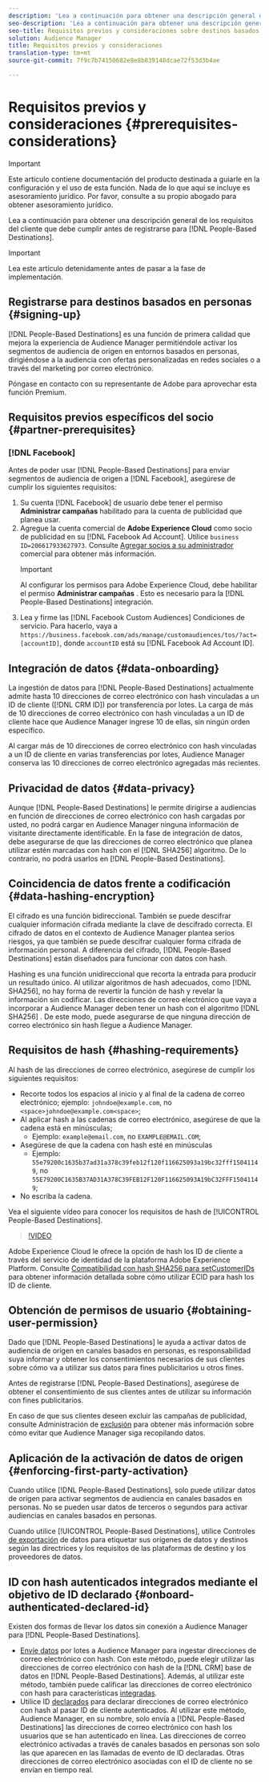 ```yaml
---
description: 'Lea a continuación para obtener una descripción general de los requisitos del cliente que debe cumplir antes de registrarse en Destinos basados en personas.  '
seo-description: 'Lea a continuación para obtener una descripción general de los requisitos del cliente que debe cumplir antes de registrarse en Destinos basados en personas.  '
seo-title: Requisitos previos y consideraciones sobre destinos basados en personas
solution: Audience Manager
title: Requisitos previos y consideraciones
translation-type: tm+mt
source-git-commit: 7f9c7b74150682e8e8b839148dcae72f53d3b4ae

---
```



# Requisitos previos y consideraciones {#prerequisites-considerations}

>[!IMPORTANT]
>Este artículo contiene documentación del producto destinada a guiarle en la configuración y el uso de esta función. Nada de lo que aquí se incluye es asesoramiento jurídico. Por favor, consulte a su propio abogado para obtener asesoramiento jurídico.

Lea a continuación para obtener una descripción general de los requisitos del cliente que debe cumplir antes de registrarse para [!DNL People-Based Destinations].

>[!IMPORTANT]
> Lea este artículo detenidamente antes de pasar a la fase de implementación.

## Registrarse para destinos basados en personas {#signing-up}

[!DNL People-Based Destinations] es una función de primera calidad que mejora la experiencia de Audience Manager permitiéndole activar los segmentos de audiencia de origen en entornos basados en personas, dirigiéndose a la audiencia con ofertas personalizadas en redes sociales o a través del marketing por correo electrónico.

Póngase en contacto con su representante de Adobe para aprovechar esta función Premium.

## Requisitos previos específicos del socio {#partner-prerequisites}

### [!DNL Facebook]

Antes de poder usar [!DNL People-Based Destinations] para enviar segmentos de audiencia de origen a [!DNL Facebook], asegúrese de cumplir los siguientes requisitos:

1. Su cuenta [!DNL Facebook] de usuario debe tener el permiso **Administrar campañas** habilitado para la cuenta de publicidad que planea usar.
2. Agregue la cuenta comercial de **Adobe Experience Cloud** como socio de publicidad en su [!DNL Facebook Ad Account]. Utilice `business ID=206617933627973`. Consulte [Agregar socios a su administrador](https://www.facebook.com/business/help/1717412048538897) comercial para obtener más información.
   >[!IMPORTANT]
   > Al configurar los permisos para Adobe Experience Cloud, debe habilitar el permiso **Administrar campañas** . Esto es necesario para la [!DNL People-Based Destinations] integración.
3. Lea y firme las [!DNL Facebook Custom Audiences] Condiciones de servicio. Para hacerlo, vaya a `https://business.facebook.com/ads/manage/customaudiences/tos/?act=[accountID]`, donde `accountID` está su [!DNL Facebook Ad Account ID].

## Integración de datos {#data-onboarding}

La ingestión de datos para [!DNL People-Based Destinations] actualmente admite hasta 10 direcciones de correo electrónico con hash vinculadas a un ID de cliente ([!DNL CRM ID]) por transferencia por lotes. La carga de más de 10 direcciones de correo electrónico con hash vinculadas a un ID de cliente hace que Audience Manager ingrese 10 de ellas, sin ningún orden específico.

Al cargar más de 10 direcciones de correo electrónico con hash vinculadas a un ID de cliente en varias transferencias por lotes, Audience Manager conserva las 10 direcciones de correo electrónico agregadas más recientes.

## Privacidad de datos {#data-privacy}

Aunque [!DNL People-Based Destinations] le permite dirigirse a audiencias en función de direcciones de correo electrónico con hash cargadas por usted, no podrá cargar en Audience Manager ninguna información de visitante directamente identificable. En la fase de integración de datos, debe asegurarse de que las direcciones de correo electrónico que planea utilizar estén marcadas con hash con el [!DNL SHA256] algoritmo. De lo contrario, no podrá usarlos en [!DNL People-Based Destinations].

## Coincidencia de datos frente a codificación {#data-hashing-encryption}

El cifrado es una función bidireccional. También se puede descifrar cualquier información cifrada mediante la clave de descifrado correcta. El cifrado de datos en el contexto de Audience Manager plantea serios riesgos, ya que también se puede descifrar cualquier forma cifrada de información personal. A diferencia del cifrado, [!DNL People-Based Destinations] están diseñados para funcionar con datos con hash.

Hashing es una función unidireccional que recorta la entrada para producir un resultado único. Al utilizar algoritmos de hash adecuados, como [!DNL SHA256], no hay forma de revertir la función de hash y revelar la información sin codificar. Las direcciones de correo electrónico que vaya a incorporar a Audience Manager deben tener un hash con el algoritmo [!DNL SHA256] . De este modo, puede asegurarse de que ninguna dirección de correo electrónico sin hash llegue a Audience Manager.

## Requisitos de hash {#hashing-requirements}

Al hash de las direcciones de correo electrónico, asegúrese de cumplir los siguientes requisitos:

* Recorte todos los espacios al inicio y al final de la cadena de correo electrónico; ejemplo: `johndoe@example.com`, no `<space>johndoe@example.com<space>`;
* Al aplicar hash a las cadenas de correo electrónico, asegúrese de que la cadena está en minúsculas;
   * Ejemplo: `example@email.com`, no `EXAMPLE@EMAIL.COM`;
* Asegúrese de que la cadena con hash esté en minúsculas
   * Ejemplo: `55e79200c1635b37ad31a378c39feb12f120f116625093a19bc32fff15041149`, no `55E79200C1635B37AD31A378C39FEB12F120F116625093A19bC32FFF15041149`;
* No escriba la cadena.

Vea el siguiente vídeo para conocer los requisitos de hash de [!UICONTROL People-Based Destinations].

>[!VIDEO](https://video.tv.adobe.com/v/29003/)

Adobe Experience Cloud le ofrece la opción de hash los ID de cliente a través del servicio de identidad de la plataforma Adobe Experience Platform. Consulte [Compatibilidad con hash SHA256 para setCustomerIDs](https://docs.adobe.com/content/help/en/id-service/using/reference/hashing-support.html) para obtener información detallada sobre cómo utilizar ECID para hash los ID de cliente.

## Obtención de permisos de usuario {#obtaining-user-permission}

Dado que [!DNL People-Based Destinations] le ayuda a activar datos de audiencia de origen en canales basados en personas, es responsabilidad suya informar y obtener los consentimientos necesarios de sus clientes sobre cómo va a utilizar sus datos para fines publicitarios u otros fines.

Antes de registrarse [!DNL People-Based Destinations], asegúrese de obtener el consentimiento de sus clientes antes de utilizar su información con fines publicitarios.

En caso de que sus clientes deseen excluir las campañas de publicidad, consulte Administración de [exclusión](../../overview/data-security-and-privacy/data-privacy-requests.md) para obtener más información sobre cómo evitar que Audience Manager siga recopilando datos.

## Aplicación de la activación de datos de origen {#enforcing-first-party-activation}

Cuando utilice [!DNL People-Based Destinations], solo puede utilizar datos de origen para activar segmentos de audiencia en canales basados en personas. No se pueden usar datos de terceros o segundos para activar audiencias en canales basados en personas.

Cuando utilice [!UICONTROL People-Based Destinations], utilice Controles [de exportación](../data-export-controls.md) de datos para etiquetar sus orígenes de datos y destinos según las directrices y los requisitos de las plataformas de destino y los proveedores de datos.

## ID con hash autenticados integrados mediante el objetivo de ID declarado {#onboard-authenticated-declared-id}

Existen dos formas de llevar los datos sin conexión a Audience Manager para [!DNL People-Based Destinations].

* [Envíe datos](../../integration/sending-audience-data/batch-data-transfer-explained/batch-data-transfer-overview.md) por lotes a Audience Manager para ingestar direcciones de correo electrónico con hash. Con este método, puede elegir utilizar las direcciones de correo electrónico con hash de la [!DNL CRM] base de datos en [!DNL People-Based Destinations]. Además, al utilizar este método, también puede calificar las direcciones de correo electrónico con hash para características [integradas](../traits/trait-qualification-reference.md).
* Utilice ID [declarados](../declared-ids.md) para declarar direcciones de correo electrónico con hash al pasar ID de cliente autenticados. Al utilizar este método, Audience Manager, en su nombre, solo envía a [!DNL People-Based Destinations] las direcciones de correo electrónico con hash los usuarios que se han autenticado en línea. Las direcciones de correo electrónico activadas a través de canales basados en personas son solo las que aparecen en las llamadas de evento de ID declaradas. Otras direcciones de correo electrónico asociadas con el ID de cliente no se envían en tiempo real.
